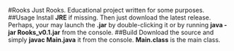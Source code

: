 #Rooks
Just Rooks. Educational project written for some purposes.
##Usage
Install **JRE** if missing. Then just download the latest release. Perhaps, your may launch the **.jar** by double-clicking it or by running **java -jar Rooks_v0.1.jar** from the console.
##Build
Download the source and simply **javac Main.java** it from the console. **Main.class** is the main class.
